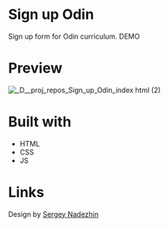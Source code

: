 # Sign up Odin
Sign up form for Odin curriculum.
<a>DEMO</a>
# Preview
![_D__proj_repos_Sign_up_Odin_index html (2)](https://github.com/KV-Vel/Sign_up_Odin/assets/106653601/7ae2decf-7721-448a-b52b-7565dbb299de)
# Built with
<ul>
  <li>HTML</li>
  <li>CSS</li>
  <li>JS</li>
</ul>

# Links
Design by <a href="https://www.figma.com/community/file/1014530649529807522">Sergey Nadezhin</a>

